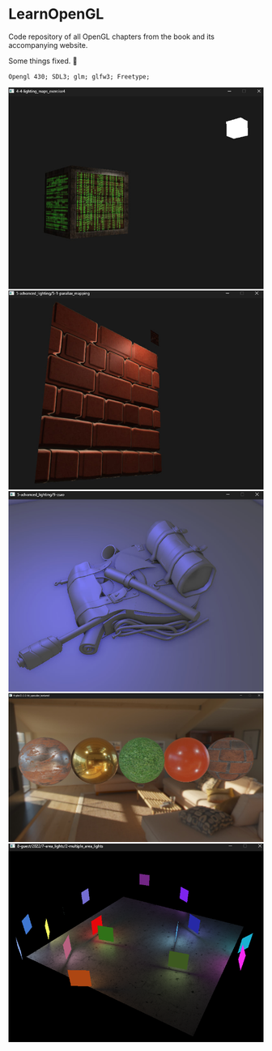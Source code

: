 # LearnOpenGL
Code repository of all OpenGL chapters from the book and its accompanying website.

Some things fixed. 🔨

    Opengl 430; SDL3; glm; glfw3; Freetype;

![](./media/1.jpg) 
![](./media/2.jpg) 
![](./media/3.jpg) 
![](./media/4.jpg) 
![](./media/5.png) 

<!-- 
```js
// rename
let folders = fs.readdirSync(`.`)
folders.map(e => fs.rename(e, e.replaceAll(`.`, `-`), console.log))
// create cmake files
folders.forEach(folder => {
	let files = fs.readdirSync(path.resolve(`./${folder}`)).filter(f => !f.endsWith(`.cpp`) && !f.endsWith(`.hpp`) && !f.endsWith(`.h`))
	let content = [`project("${folder}")`,`add_executable("${folder}_executable" "main.cpp")`,`include_directories("../../includes")`,`target_link_libraries("${folder}_executable" PRIVATE "\$\{LIBRARIES\}")`,...files.map(f => `configure_file(${f} ${f} COPYONLY)`)]
	fs.writeFileSync(path.resolve(folder, `CMakeLists.txt`),content.join(`\n`)
	)
})

//folders.forEach(f=> fs.rm(path.resolve(f,`CMakeLists.txt`)))
``` -->